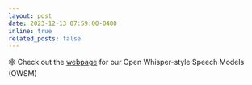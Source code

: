 ```yaml
---
layout: post
date: 2023-12-13 07:59:00-0400
inline: true
related_posts: false
---
```


:spider_web: Check out the [webpage](https://www.wavlab.org/activities/2024/owsm/) for our Open Whisper-style Speech Models (OWSM)

